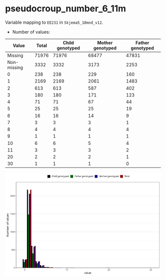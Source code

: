 # pseudocroup_number_6_11m
Variable mapping to `EE231` in `Skjema5_18mnd_v12`.
- Number of values:

| Value | Total | Child genotyped | Mother genotyped | Father genotyped |
| ----- | ----- | --------------- | ---------------- | ---------------- |
| Missing | 71976 | 71976 | 68477 | 47831 |
| Non-missing | 3332 | 3332 | 3173 | 2253 |
| 0 | 238 | 238 | 229 | 160 |
| 1 | 2169 | 2169 | 2061 | 1483 |
| 2 | 613 | 613 | 587 | 402 |
| 3 | 180 | 180 | 171 | 123 |
| 4 | 71 | 71 | 67 | 44 |
| 5 | 25 | 25 | 25 | 19 |
| 6 | 16 | 16 | 14 | 9 |
| 7 | 3 | 3 | 3 | 1 |
| 8 | 4 | 4 | 4 | 4 |
| 9 | 1 | 1 | 1 | 1 |
| 10 | 6 | 6 | 5 | 4 |
| 11 | 3 | 3 | 3 | 2 |
| 20 | 2 | 2 | 2 | 1 |
| 30 | 1 | 1 | 1 | 0 |



![](pseudocroup_number_6_11m_n.png)



